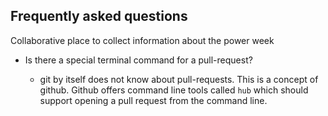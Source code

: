## Frequently asked questions

Collaborative place to collect information about the power week

* Is there a special terminal command for a pull-request?

  * git by itself does not know about pull-requests. This is a concept of github. Github
    offers command line tools called `hub` which should support opening a pull request from the command line.

